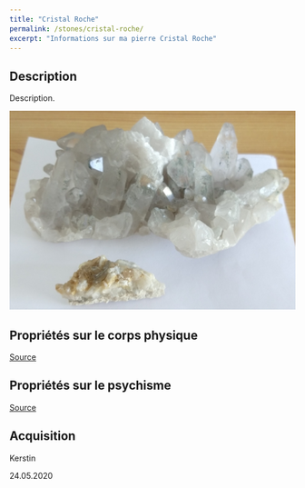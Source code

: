 ```yaml
---
title: "Cristal Roche"
permalink: /stones/cristal-roche/
excerpt: "Informations sur ma pierre Cristal Roche"
---
```


## Description
Description.

![Cristal Roche](/images/stones/CristalRoche_Kerstin_20200524_cristaux.jpg "Cristal Roche")

## Propriétés sur le corps physique


[Source](https://)


## Propriétés sur le psychisme


[Source](https://)

## Acquisition
Kerstin

24.05.2020
